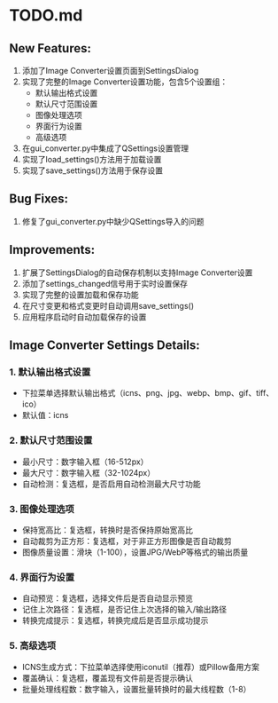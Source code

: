 # TODO.md

## New Features:
1. 添加了Image Converter设置页面到SettingsDialog
2. 实现了完整的Image Converter设置功能，包含5个设置组：
   - 默认输出格式设置
   - 默认尺寸范围设置  
   - 图像处理选项
   - 界面行为设置
   - 高级选项
3. 在gui_converter.py中集成了QSettings设置管理
4. 实现了load_settings()方法用于加载设置
5. 实现了save_settings()方法用于保存设置

## Bug Fixes:
1. 修复了gui_converter.py中缺少QSettings导入的问题

## Improvements:
1. 扩展了SettingsDialog的自动保存机制以支持Image Converter设置
2. 添加了settings_changed信号用于实时设置保存
3. 实现了完整的设置加载和保存功能
4. 在尺寸变更和格式变更时自动调用save_settings()
5. 应用程序启动时自动加载保存的设置

## Image Converter Settings Details:

### 1. 默认输出格式设置
- 下拉菜单选择默认输出格式（icns、png、jpg、webp、bmp、gif、tiff、ico）
- 默认值：icns

### 2. 默认尺寸范围设置
- 最小尺寸：数字输入框（16-512px）
- 最大尺寸：数字输入框（32-1024px）
- 自动检测：复选框，是否启用自动检测最大尺寸功能

### 3. 图像处理选项
- 保持宽高比：复选框，转换时是否保持原始宽高比
- 自动裁剪为正方形：复选框，对于非正方形图像是否自动裁剪
- 图像质量设置：滑块（1-100），设置JPG/WebP等格式的输出质量

### 4. 界面行为设置
- 自动预览：复选框，选择文件后是否自动显示预览
- 记住上次路径：复选框，是否记住上次选择的输入/输出路径
- 转换完成提示：复选框，转换完成后是否显示成功提示

### 5. 高级选项
- ICNS生成方式：下拉菜单选择使用iconutil（推荐）或Pillow备用方案
- 覆盖确认：复选框，覆盖现有文件前是否提示确认
- 批量处理线程数：数字输入，设置批量转换时的最大线程数（1-8）